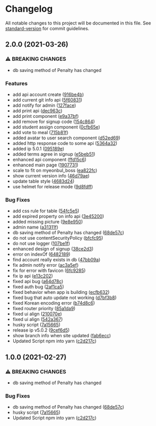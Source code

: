 # Changelog

All notable changes to this project will be documented in this file. See [standard-version](https://github.com/conventional-changelog/standard-version) for commit guidelines.

## 2.0.0 (2021-03-26)

### ⚠ BREAKING CHANGES

-   db saving method of Penalty has changed

### Features

-   add api account create ([916be4b](https://github.com/IASA-Null/IASA-PORTAL/commit/916be4be8b0ff9d67bd6d711077665edbb261e6f))
-   add current git info api ([5f60831](https://github.com/IASA-Null/IASA-PORTAL/commit/5f608319326a17e194a572f9fa39f3fa4f145d62))
-   add notify for admin ([127face](https://github.com/IASA-Null/IASA-PORTAL/commit/127faceb0f2fce1139e40e3699d38ab9b3587d9e))
-   add print api ([dec963c](https://github.com/IASA-Null/IASA-PORTAL/commit/dec963ccd4857d7e1e40c91a3c036e80c0a3cf70))
-   add print component ([e9a37bf](https://github.com/IASA-Null/IASA-PORTAL/commit/e9a37bf82db3dd3b3611553c0db10201fea9832c))
-   add remove for signup code ([154c864](https://github.com/IASA-Null/IASA-PORTAL/commit/154c8643ef2000da1cfb8cd36864d960cce1844b))
-   add student assign component ([0cfb65e](https://github.com/IASA-Null/IASA-PORTAL/commit/0cfb65ec441fe0e2fb768383fb6c15b68507fd5c))
-   add vote to meal ([715b81f](https://github.com/IASA-Null/IASA-PORTAL/commit/715b81f55a7d598c3bc426d51e0220b9733637bc))
-   added avatar to user search component ([d52ed69](https://github.com/IASA-Null/IASA-PORTAL/commit/d52ed6981b7974e18bb114b2a65f2807e974b33c))
-   added http response code to some api ([5364a32](https://github.com/IASA-Null/IASA-PORTAL/commit/5364a325b9d1eecb0e29d141937ec4ada5761ed8))
-   added ip 5.0.1 ([095189e](https://github.com/IASA-Null/IASA-PORTAL/commit/095189e6c0af47e8209650bd36055f148f4aa62d))
-   added terms agree in signup ([e5beb51](https://github.com/IASA-Null/IASA-PORTAL/commit/e5beb513293837fc5a1f06852fb533dcac6ecc7c))
-   enhanced api component ([ffd15c6](https://github.com/IASA-Null/IASA-PORTAL/commit/ffd15c6d8a76b791c529a861e0387bd7f5dca2c3))
-   enhanced main page ([1907731](https://github.com/IASA-Null/IASA-PORTAL/commit/1907731d6d94f9d5cdb224264a2ea56c55296753))
-   scale to fit on myeonbul_boss ([ea822fc](https://github.com/IASA-Null/IASA-PORTAL/commit/ea822fc1fadca7448a1e9bc179fa6aaaabb288f6))
-   show current version info ([46d79ae](https://github.com/IASA-Null/IASA-PORTAL/commit/46d79aef3cb430d999b8d1034343209d7ca65706))
-   update table style ([4683d24](https://github.com/IASA-Null/IASA-PORTAL/commit/4683d241519e60eecb36aa820548fe1a1c55b4f9))
-   use helmet for release mode ([9d8fdff](https://github.com/IASA-Null/IASA-PORTAL/commit/9d8fdff4dd6e12ab2964d20e7d8198607108779e))

### Bug Fixes

-   add css rule for table ([54fc5e5](https://github.com/IASA-Null/IASA-PORTAL/commit/54fc5e5d23e35285a4177abb846ab66b5d591122))
-   add expired property on info api ([3e45200](https://github.com/IASA-Null/IASA-PORTAL/commit/3e452002689430234ec8d0561653fc8cb1c1831b))
-   added missing picture ([9e8e950](https://github.com/IASA-Null/IASA-PORTAL/commit/9e8e95035159a21a1189c5dee9b3aabc2441b51f))
-   admin name ([a31311f](https://github.com/IASA-Null/IASA-PORTAL/commit/a31311f464be349032e6e86602a1469562e8b80f))
-   db saving method of Penalty has changed ([68de57c](https://github.com/IASA-Null/IASA-PORTAL/commit/68de57c97e3118b3e1fc3c9569c25e164756f68f))
-   do not use contentSecurityPolicy ([bfcfc95](https://github.com/IASA-Null/IASA-PORTAL/commit/bfcfc9581e9643e87c2b603a878e0e4adbd9f9de))
-   do not use logger ([107be1f](https://github.com/IASA-Null/IASA-PORTAL/commit/107be1f1b9904bf46499e70b2cb25140273287c5))
-   enhanced design of signup ([38ce2d3](https://github.com/IASA-Null/IASA-PORTAL/commit/38ce2d3c19c1e494ad0af458dc7b6a3731c6632d))
-   error on indexOf ([6482189](https://github.com/IASA-Null/IASA-PORTAL/commit/6482189ac3b9f01f1a1a6b9f4bed72140c51df23))
-   find account really exists in db ([47bb09a](https://github.com/IASA-Null/IASA-PORTAL/commit/47bb09a38456b133dfa0fc30efbee9a33bd1327d))
-   fix admin notify error ([ac3a5ef](https://github.com/IASA-Null/IASA-PORTAL/commit/ac3a5ef8124c79fc4b00be9e94071d13e10f0cb7))
-   fix for error with favicon ([6fc9285](https://github.com/IASA-Null/IASA-PORTAL/commit/6fc92850d67d582f1937e499fff32ab8e81543b3))
-   fix ip api ([e13c202](https://github.com/IASA-Null/IASA-PORTAL/commit/e13c2024ec01103329efd36a8b84b686b9c6da9d))
-   fixed api bug ([a64d78c](https://github.com/IASA-Null/IASA-PORTAL/commit/a64d78c253a2ec26edda2b8dacdd7615036f722c))
-   fixed auth bug ([2af1ca5](https://github.com/IASA-Null/IASA-PORTAL/commit/2af1ca5b154306561d984d9515875c54463a0b42))
-   fixed behavior when app is building ([ecfb632](https://github.com/IASA-Null/IASA-PORTAL/commit/ecfb6326947d911f279390a6e6fdf6be5f3bf647))
-   fixed bug that auto update not working ([d7bf3b8](https://github.com/IASA-Null/IASA-PORTAL/commit/d7bf3b878f37c8b57cc2f2dcd181a8d0377a3a84))
-   fixed Korean encoding error ([b74d8c6](https://github.com/IASA-Null/IASA-PORTAL/commit/b74d8c6d80d1cf149209d3bc0a660a8753ca3833))
-   fixed router priority ([85a1da9](https://github.com/IASA-Null/IASA-PORTAL/commit/85a1da98258f715b4b31577d1f9d0100d340fb7d))
-   fixed ui align ([210070e](https://github.com/IASA-Null/IASA-PORTAL/commit/210070e3d944e6fdacd9102fa5de05e8a63f0a1f))
-   fixed ui align ([542a367](https://github.com/IASA-Null/IASA-PORTAL/commit/542a367bbb06e6d244aeb34ea91e2373a89adaa5))
-   husky script ([7a15665](https://github.com/IASA-Null/IASA-PORTAL/commit/7a156651c7ffca52e19b002b7270dc249eeccaf5))
-   release ip v5.0.2 ([9cef6d5](https://github.com/IASA-Null/IASA-PORTAL/commit/9cef6d5f8c5554d51be24fb0afddb2b0f7d92523))
-   show branch info when site updated ([fab6ecc](https://github.com/IASA-Null/IASA-PORTAL/commit/fab6ecc6ebd4a989de71540e8ab2955f43d62586))
-   Updated Script npm into yarn ([c2d217c](https://github.com/IASA-Null/IASA-PORTAL/commit/c2d217c9ea00b31715e3e3bb7ffe27eec6276761))

## 1.0.0 (2021-02-27)

### ⚠ BREAKING CHANGES

-   db saving method of Penalty has changed

### Bug Fixes

-   db saving method of Penalty has changed ([68de57c](https://github.com/IASA-Null/IASA-PORTAL/commit/68de57c97e3118b3e1fc3c9569c25e164756f68f))
-   husky script ([7a15665](https://github.com/IASA-Null/IASA-PORTAL/commit/7a156651c7ffca52e19b002b7270dc249eeccaf5))
-   Updated Script npm into yarn ([c2d217c](https://github.com/IASA-Null/IASA-PORTAL/commit/c2d217c9ea00b31715e3e3bb7ffe27eec6276761))

